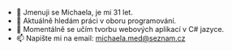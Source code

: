 - 👋 Jmenuji se Michaela, je mi 31 let.
- 👀 Aktuálně hledám práci v oboru programování.
- 🌱 Momentálně se učím tvorbu webových aplikací v C# jazyce.
- 📫 Napište mi na email: michaela.med@seznam.cz

<!---
MichaelaMed/MichaelaMed is a ✨ special ✨ repository because its `README.md` (this file) appears on your GitHub profile.
You can click the Preview link to take a look at your changes.
--->
